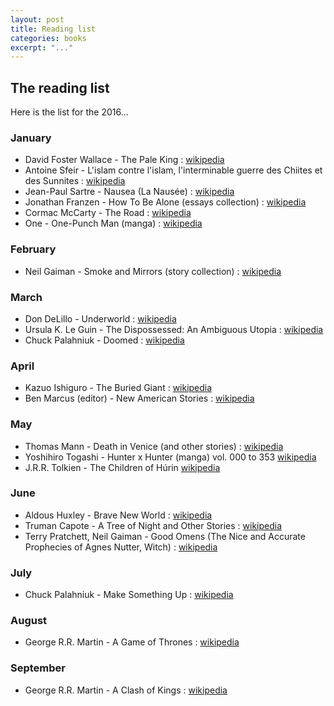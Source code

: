 ```yaml
---
layout: post
title: Reading list
categories: books
excerpt: "..."
---
```


## The reading list

Here is the list for the 2016&#46;&#46;&#46;

### January

- David Foster Wallace - The Pale King : [wikipedia](https://en.wikipedia.org/wiki/The_Pale_King)
- Antoine Sfeir - L'islam contre l'islam, l'interminable guerre des Chiites et des Sunnites : [wikipedia](https://en.wikipedia.org/wiki/Antoine_Sfeir)
- Jean-Paul Sartre - Nausea (La Nausée) : [wikipedia](https://en.wikipedia.org/wiki/Nausea_(novel))
- Jonathan Franzen - How To Be Alone (essays collection) : [wikipedia](https://en.wikipedia.org/wiki/How_to_Be_Alone)
- Cormac McCarty - The Road : [wikipedia](https://en.wikipedia.org/wiki/The_Road)
- One - One-Punch Man (manga) : [wikipedia](https://en.wikipedia.org/wiki/One-Punch_Man)

### February

- Neil Gaiman - Smoke and Mirrors (story collection) : [wikipedia](https://en.wikipedia.org/wiki/Smoke_and_Mirrors_(story_collection))

### March

- Don DeLillo - Underworld : [wikipedia](https://en.wikipedia.org/wiki/Underworld_(DeLillo_novel))
- Ursula K. Le Guin - The Dispossessed: An Ambiguous Utopia : [wikipedia](https://en.wikipedia.org/wiki/The_Dispossessed)
- Chuck Palahniuk - Doomed : [wikipedia](https://en.wikipedia.org/wiki/Doomed_(novel))

### April

- Kazuo Ishiguro - The Buried Giant : [wikipedia](https://en.wikipedia.org/wiki/The_Buried_Giant)
- Ben Marcus (editor) - New American Stories : [wikipedia](https://en.wikipedia.org/wiki/Ben_Marcus)

### May

- Thomas Mann - Death in Venice (and other stories) : [wikipedia](https://en.wikipedia.org/wiki/Death_in_Venice)
- Yoshihiro Togashi - Hunter x Hunter (manga) vol. 000 to 353 [wikipedia](https://en.wikipedia.org/wiki/Hunter_×_Hunter)
- J.R.R. Tolkien - The Children of Húrin [wikipedia](https://en.wikipedia.org/wiki/The_Children_of_Húrin)

### June

- Aldous Huxley - Brave New World : [wikipedia](https://en.wikipedia.org/wiki/Brave_New_World)
- Truman Capote - A Tree of Night and Other Stories : [wikipedia](https://en.wikipedia.org/wiki/A_Tree_of_Night_and_Other_Stories)
- Terry Pratchett, Neil Gaiman - Good Omens (The Nice and Accurate Prophecies of Agnes Nutter, Witch) : [wikipedia](https://en.wikipedia.org/wiki/Good_Omens)

### July
- Chuck Palahniuk - Make Something Up : [wikipedia](https://en.wikipedia.org/wiki/Make_Something_Up)

### August
-  George R.R. Martin - A Game of Thrones : [wikipedia](https://en.wikipedia.org/wiki/A_Game_of_Thrones)

### September
-  George R.R. Martin - A Clash of Kings : [wikipedia](https://en.wikipedia.org/wiki/A_Clash_of_Kings)

